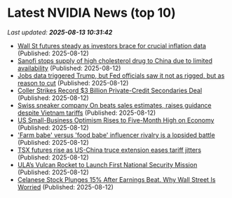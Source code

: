 # Latest NVIDIA News (top 10)
_Last updated: **2025-08-13 10:31:42**_

- [Wall St futures steady as investors brace for crucial inflation data](https://biztoc.com/x/87751e2a22e73634) (Published: 2025-08-12)
- [Sanofi stops supply of high cholesterol drug to China due to limited availability](https://biztoc.com/x/cf6085f1dff45d0f) (Published: 2025-08-12)
- [Jobs data triggered Trump, but Fed officials saw it not as rigged, but as reason to cut](https://biztoc.com/x/c89ff4edd2d90e6d) (Published: 2025-08-12)
- [Coller Strikes Record $3 Billion Private-Credit Secondaries Deal](https://biztoc.com/x/870e530a8cb16666) (Published: 2025-08-12)
- [Swiss sneaker company On beats sales estimates, raises guidance despite Vietnam tariffs](https://biztoc.com/x/1ee75a411060ec41) (Published: 2025-08-12)
- [US Small-Business Optimism Rises to Five-Month High on Economy](https://biztoc.com/x/8f114a24d6bcff5c) (Published: 2025-08-12)
- ['Farm babe' versus 'food babe' influencer rivalry is a lopsided battle](https://biztoc.com/x/eaf44fbd2974a90e) (Published: 2025-08-12)
- [TSX futures rise as US-China truce extension eases tariff jitters](https://biztoc.com/x/d303b98a350cbc17) (Published: 2025-08-12)
- [ULA’s Vulcan Rocket to Launch First National Security Mission](https://biztoc.com/x/51e5952d15c74063) (Published: 2025-08-12)
- [Celanese Stock Plunges 15% After Earnings Beat. Why Wall Street Is Worried](https://biztoc.com/x/ba64c9b2e655c23d) (Published: 2025-08-12)
